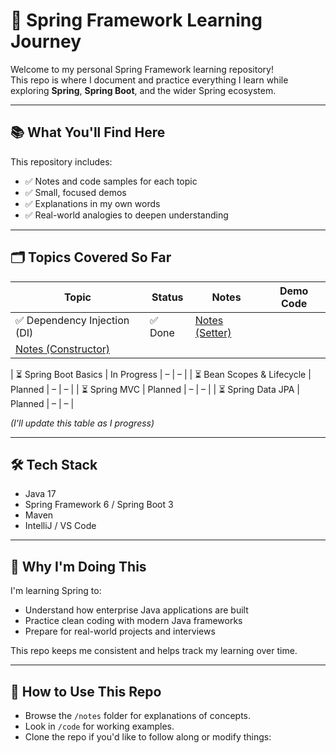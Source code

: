 # 🌱 Spring Framework Learning Journey

Welcome to my personal Spring Framework learning repository!  
This repo is where I document and practice everything I learn while exploring **Spring**, **Spring Boot**, and the wider Spring ecosystem.

---

## 📚 What You'll Find Here

This repository includes:

- ✅ Notes and code samples for each topic
- ✅ Small, focused demos
- ✅ Explanations in my own words
- ✅ Real-world analogies to deepen understanding

---

## 🗂️ Topics Covered So Far

| Topic | Status | Notes | Demo Code |
|-------|--------|-------|-----------|
| ✅ Dependency Injection (DI) | ✅ Done | [Notes (Setter)](Notes/DependencyInjectionSetterBased.md) | 
[Notes (Constructor)](Notes/DependencyInjectionConstructorBased.md) | 


| ⏳ Spring Boot Basics | In Progress | – | – |
| ⏳ Bean Scopes & Lifecycle | Planned | – | – |
| ⏳ Spring MVC | Planned | – | – |
| ⏳ Spring Data JPA | Planned | – | – |

_(I'll update this table as I progress)_

---

## 🛠️ Tech Stack

- Java 17
- Spring Framework 6 / Spring Boot 3
- Maven
- IntelliJ / VS Code

---

## 🧠 Why I'm Doing This

I'm learning Spring to:
- Understand how enterprise Java applications are built
- Practice clean coding with modern Java frameworks
- Prepare for real-world projects and interviews

This repo keeps me consistent and helps track my learning over time.

---

## 🚀 How to Use This Repo

- Browse the `/notes` folder for explanations of concepts.
- Look in `/code` for working examples.
- Clone the repo if you'd like to follow along or modify things:

